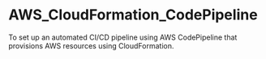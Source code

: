 # AWS_CloudFormation_CodePipeline
To set up an automated CI/CD pipeline using AWS CodePipeline that provisions AWS resources using CloudFormation.
